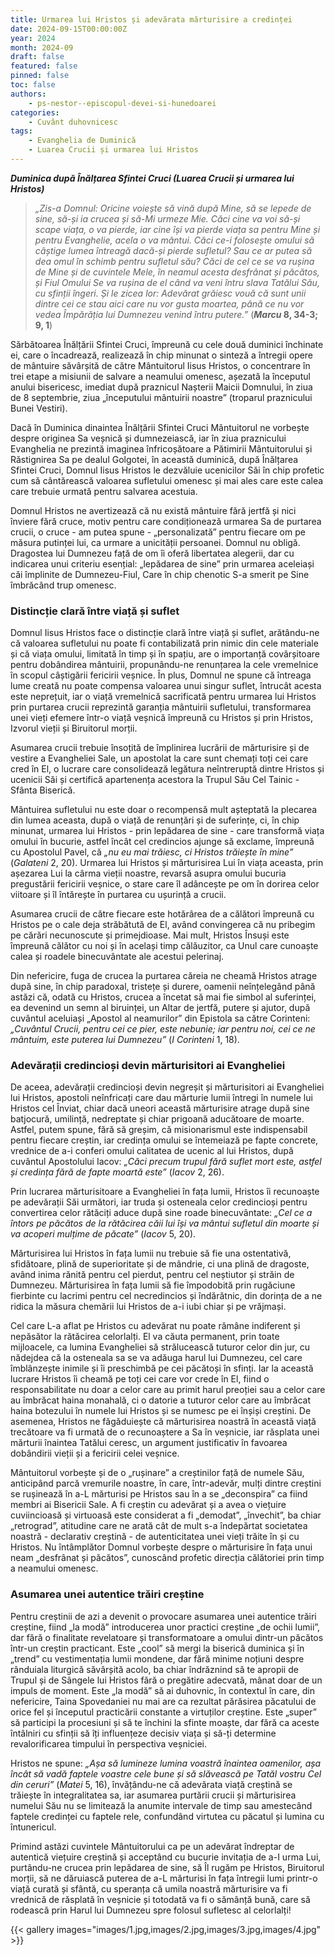 ```yaml
---
title: Urmarea lui Hristos și adevărata mărturisire a credinței
date: 2024-09-15T00:00:00Z
year: 2024
month: 2024-09
draft: false
featured: false
pinned: false
toc: false
authors:
    - ps-nestor--episcopul-devei-si-hunedoarei
categories:
    - Cuvânt duhovnicesc
tags:
    - Evanghelia de Duminică
    - Luarea Crucii și urmarea lui Hristos
---
```

_**Duminica după Înălțarea Sfintei Cruci (Luarea Crucii și urmarea lui Hristos)**_

> _„Zis-a Domnul: Oricine voiește să vină după Mine, să se lepede de sine, să-și ia crucea și să-Mi urmeze Mie. Căci cine va voi să-și scape viața, o va pierde, iar cine își va pierde viața sa pentru Mine și pentru Evanghelie, acela o va mântui. Căci ce-i folosește omului să câștige lumea întreagă dacă-și pierde sufletul? Sau ce ar putea să dea omul în schimb pentru sufletul său? Căci de cel ce se va rușina de Mine și de cuvintele Mele, în neamul acesta desfrânat și păcătos, și Fiul Omului Se va rușina de el când va veni întru slava Tatălui Său, cu sfinții îngeri. Și le zicea lor: Adevărat grăiesc vouă că sunt unii dintre cei ce stau aici care nu vor gusta moartea, până ce nu vor vedea Împărăția lui Dumnezeu venind întru putere.”_ (**_Marcu_ 8, 34-3; 9, 1**)

Sărbătoarea Înălțării Sfintei Cruci, împreună cu cele două duminici închinate ei, care o încadrează, realizează în chip minunat o sinteză a întregii opere de mântuire săvârșită de către Mântuitorul Iisus Hristos, o concentrare în trei etape a misiunii de salvare a neamului omenesc, așezată la începutul anului bisericesc, imediat după praznicul Nașterii Maicii Domnului, în ziua de 8 septembrie, ziua „începutului mântuirii noastre” (troparul praznicului Bunei Vestiri).

Dacă în Duminica dinaintea Înălțării Sfintei Cruci Mântuitorul ne vorbește despre originea Sa veșnică și dumnezeiască, iar în ziua praznicului Evanghelia ne prezintă imaginea înfricoșătoare a Pătimirii Mântuitorului și Răstignirea Sa pe dealul Golgotei, în această duminică, după Înălțarea Sfintei Cruci, Domnul Iisus Hristos le dezvăluie ucenicilor Săi în chip profetic cum să cântărească valoarea sufletului omenesc și mai ales care este calea care trebuie urmată pentru salvarea acestuia.

Domnul Hristos ne avertizează că nu există mântuire fără jertfă și nici înviere fără cruce, motiv pentru care condiționează urmarea Sa de purtarea crucii, o cruce - am putea spune - „personalizată” pentru fiecare om pe măsura putinței lui, ca urmare a unicității persoanei. Domnul nu obligă. Dragostea lui Dumnezeu față de om îi oferă libertatea alegerii, dar cu indicarea unui criteriu esențial: „lepădarea de sine” prin urmarea aceleiași căi împlinite de Dumnezeu-Fiul, Care în chip chenotic S-a smerit pe Sine îmbrăcând trup omenesc.

### Distincție clară între viață și suflet

Domnul Iisus Hristos face o distincție clară între viață și suflet, arătându-ne că valoarea sufletului nu poate fi contabilizată prin nimic din cele materiale și că viața omului, limitată în timp și în spațiu, are o importanță covârșitoare pentru dobândirea mântuirii, propunându-ne renunțarea la cele vremelnice în scopul câștigării fericirii veșnice. În plus, Domnul ne spune că întreaga lume creată nu poate compensa valoarea unui singur suflet, întrucât acesta este neprețuit, iar o viață vremelnică sacrificată pentru urmarea lui Hristos prin purtarea crucii reprezintă garanția mântuirii sufletului, transformarea unei vieți efemere într-o viață veșnică împreună cu Hristos și prin Hristos, Izvorul vieții și Biruitorul morții.

Asumarea crucii trebuie însoțită de împlinirea lucrării de mărturisire și de vestire a Evangheliei Sale, un apostolat la care sunt chemați toți cei care cred în El, o lucrare care consolidează legătura neîntreruptă dintre Hristos și ucenicii Săi și certifică apartenența acestora la Trupul Său Cel Tainic - Sfânta Biserică.

Mântuirea sufletului nu este doar o recompensă mult așteptată la plecarea din lumea aceasta, după o viață de renunțări și de suferințe, ci, în chip minunat, urmarea lui Hristos - prin lepădarea de sine - care transformă viața omului în bucurie, astfel încât cel credincios ajunge să exclame, împreună cu Apostolul Pavel, că _„nu eu mai trăiesc, ci Hristos trăiește în mine”_ (_Galateni_ 2, 20). Urmarea lui Hristos și mărturisirea Lui în viața aceasta, prin așezarea Lui la cârma vieții noastre, revarsă asupra omului bucuria pregustării fericirii veșnice, o stare care îl adâncește pe om în dorirea celor viitoare și îl întărește în purtarea cu ușurință a crucii.

Asumarea crucii de către fiecare este hotărârea de a călători împreună cu Hristos pe o cale deja străbătută de El, având convingerea că nu pribegim pe cărări necunoscute și primejdioase. Mai mult, Hristos Însuși este împreună călător cu noi și în același timp călăuzitor, ca Unul care cunoaște calea și roadele binecuvântate ale acestui pelerinaj.

Din nefericire, fuga de crucea la purtarea căreia ne cheamă Hristos atrage după sine, în chip paradoxal, tristețe și durere, oamenii neînțelegând până astăzi că, odată cu Hristos, crucea a încetat să mai fie simbol al suferinței, ea devenind un semn al biruinței, un Altar de jertfă, putere și ajutor, după cuvântul aceluiași „Apostol al neamurilor” din Epistola sa către Corinteni: _„Cuvântul Crucii, pentru cei ce pier, este nebunie; iar pentru noi, cei ce ne mântuim, este puterea lui Dumnezeu”_ (_I Corinteni_ 1, 18).

### Adevărații credincioși devin mărturisitori ai Evangheliei

De aceea, adevărații credincioși devin negreșit și mărturisitori ai Evangheliei lui Hristos, apostoli neînfricați care dau mărturie lumii întregi în numele lui Hristos cel Înviat, chiar dacă uneori această mărturisire atrage după sine batjocură, umilință, nedreptate și chiar prigoană aducătoare de moarte. Astfel, putem spune, fără să greșim, că misionarismul este indispensabil pentru fiecare creștin, iar credința omului se întemeiază pe fapte concrete, vrednice de a-i conferi omului calitatea de ucenic al lui Hristos, după cuvântul Apostolului Iacov: _„Căci precum trupul fără suflet mort este, astfel și credința fără de fapte moartă este”_ (_Iacov_ 2, 26).

Prin lucrarea mărturisitoare a Evangheliei în fața lumii, Hristos îi recunoaște pe adevărații Săi următori, iar truda și osteneala celor credincioși pentru convertirea celor rătăciți aduce după sine roade binecuvântate: _„Cel ce a întors pe păcătos de la rătăcirea căii lui își va mântui sufletul din moarte și va acoperi mulțime de păcate”_ (_Iacov_ 5, 20).

Mărturisirea lui Hristos în fața lumii nu trebuie să fie una ostentativă, sfidătoare, plină de superioritate și de mândrie, ci una plină de dragoste, având inima rănită pentru cel pierdut, pentru cel neștiutor și străin de Dumnezeu. Mărturisirea în fața lumii să fie împodobită prin rugăciune fierbinte cu lacrimi pentru cel necredincios și îndărătnic, din dorința de a ne ridica la măsura chemării lui Hristos de a-i iubi chiar și pe vrăjmași.

Cel care L-a aflat pe Hristos cu adevărat nu poate rămâne indiferent și nepăsător la rătăcirea celorlalți. El va căuta permanent, prin toate mijloacele, ca lumina Evangheliei să strălucească tuturor celor din jur, cu nădejdea că la osteneala sa se va adăuga harul lui Dumnezeu, cel care îmblânzește inimile și îi preschimbă pe cei păcătoși în sfinți. Iar la această lucrare Hristos îi cheamă pe toți cei care vor crede în El, fiind o responsabilitate nu doar a celor care au primit harul preoției sau a celor care au îmbrăcat haina monahală, ci o datorie a tuturor celor care au îmbrăcat haina botezului în numele lui Hristos și se numesc pe ei înșiși creștini. De asemenea, Hristos ne făgăduiește că mărturisirea noastră în această viață trecătoare va fi urmată de o recunoaștere a Sa în veșnicie, iar răsplata unei mărturii înaintea Tatălui ceresc, un argument justificativ în favoarea dobândirii vieții și a fericirii celei veșnice.

Mântuitorul vorbește și de o „rușinare” a creștinilor față de numele Său, anticipând parcă vremurile noastre, în care, într-adevăr, mulți dintre creștini se rușinează în a-L mărturisi pe Hristos sau în a se „deconspira” ca fiind membri ai Bisericii Sale. A fi creștin cu adevărat și a avea o viețuire cuviincioasă și virtuoasă este considerat a fi „demodat”, „învechit”, ba chiar „retrograd”, atitudine care ne arată cât de mult s-a îndepărtat societatea noastră - declarativ creștină - de autenticitatea unei vieți trăite în și cu Hristos. Nu întâmplător Domnul vorbește despre o mărturisire în fața unui neam „desfrânat și păcătos”, cunoscând profetic direcția călătoriei prin timp a neamului omenesc.

### Asumarea unei autentice trăiri creștine

Pentru creștinii de azi a devenit o provocare asumarea unei autentice trăiri creștine, fiind „la modă” introducerea unor practici creștine „de ochii lumii”, dar fără o finalitate revelatoare și transformatoare a omului dintr-un păcătos într-un creștin practicant. Este „cool” să mergi la biserică duminica și în „trend” cu vestimentația lumii mondene, dar fără minime noțiuni despre rânduiala liturgică săvârșită acolo, ba chiar îndrăznind să te apropii de Trupul și de Sângele lui Hristos fără o pregătire adecvată, mânat doar de un impuls de moment. Este „la modă” să ai duhovnic, în contextul în care, din nefericire, Taina Spovedaniei nu mai are ca rezultat părăsirea păcatului de orice fel și începutul practicării constante a virtuților creștine. Este „super” să participi la procesiuni și să te închini la sfinte moaște, dar fără ca aceste întâlniri cu sfinții să îți influențeze decisiv viața și să-ți determine revalorificarea timpului în perspectiva veșniciei.

Hristos ne spune: _„Așa să lumineze lumina voastră înaintea oamenilor, așa încât să vadă faptele voastre cele bune și să slăvească pe Tatăl vostru Cel din ceruri”_ (_Matei_ 5, 16), învățându-ne că adevărata viață creștină se trăiește în integralitatea sa, iar asumarea purtării crucii și mărturisirea numelui Său nu se limitează la anumite intervale de timp sau amestecând faptele credinței cu faptele rele, confundând virtutea cu păcatul și lumina cu întunericul.

Primind astăzi cuvintele Mântuitorului ca pe un adevărat îndreptar de autentică viețuire creștină și acceptând cu bucurie invitația de a-I urma Lui, purtându-ne crucea prin lepădarea de sine, să Îl rugăm pe Hristos, Biruitorul morții, să ne dăruiască puterea de a-L mărturisi în fața întregii lumi printr-o viață curată și sfântă, cu speranța că umila noastră mărturisire va fi vrednică de răsplată în veșnicie și totodată va fi o sămânță bună, care să rodească prin Harul lui Dumnezeu spre folosul sufletesc al celorlalți!

{{< gallery images="images/1.jpg,images/2.jpg,images/3.jpg,images/4.jpg" >}}